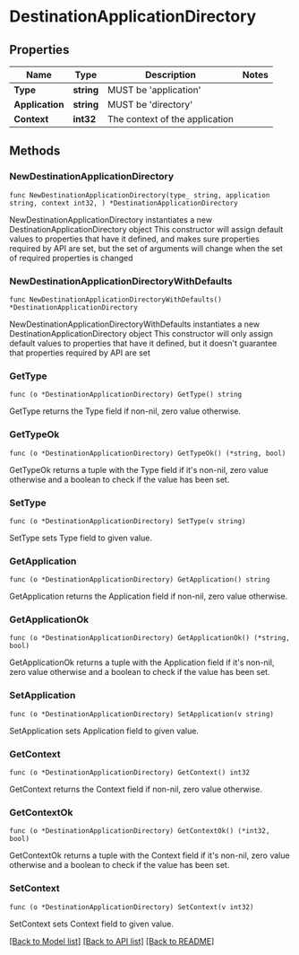 # DestinationApplicationDirectory

## Properties

Name | Type | Description | Notes
------------ | ------------- | ------------- | -------------
**Type** | **string** | MUST be &#39;application&#39; |
**Application** | **string** | MUST be &#39;directory&#39; |
**Context** | **int32** | The context of the application |

## Methods

### NewDestinationApplicationDirectory

`func NewDestinationApplicationDirectory(type_ string, application string, context int32, ) *DestinationApplicationDirectory`

NewDestinationApplicationDirectory instantiates a new DestinationApplicationDirectory object
This constructor will assign default values to properties that have it defined,
and makes sure properties required by API are set, but the set of arguments
will change when the set of required properties is changed

### NewDestinationApplicationDirectoryWithDefaults

`func NewDestinationApplicationDirectoryWithDefaults() *DestinationApplicationDirectory`

NewDestinationApplicationDirectoryWithDefaults instantiates a new DestinationApplicationDirectory object
This constructor will only assign default values to properties that have it defined,
but it doesn't guarantee that properties required by API are set

### GetType

`func (o *DestinationApplicationDirectory) GetType() string`

GetType returns the Type field if non-nil, zero value otherwise.

### GetTypeOk

`func (o *DestinationApplicationDirectory) GetTypeOk() (*string, bool)`

GetTypeOk returns a tuple with the Type field if it's non-nil, zero value otherwise
and a boolean to check if the value has been set.

### SetType

`func (o *DestinationApplicationDirectory) SetType(v string)`

SetType sets Type field to given value.

### GetApplication

`func (o *DestinationApplicationDirectory) GetApplication() string`

GetApplication returns the Application field if non-nil, zero value otherwise.

### GetApplicationOk

`func (o *DestinationApplicationDirectory) GetApplicationOk() (*string, bool)`

GetApplicationOk returns a tuple with the Application field if it's non-nil, zero value otherwise
and a boolean to check if the value has been set.

### SetApplication

`func (o *DestinationApplicationDirectory) SetApplication(v string)`

SetApplication sets Application field to given value.

### GetContext

`func (o *DestinationApplicationDirectory) GetContext() int32`

GetContext returns the Context field if non-nil, zero value otherwise.

### GetContextOk

`func (o *DestinationApplicationDirectory) GetContextOk() (*int32, bool)`

GetContextOk returns a tuple with the Context field if it's non-nil, zero value otherwise
and a boolean to check if the value has been set.

### SetContext

`func (o *DestinationApplicationDirectory) SetContext(v int32)`

SetContext sets Context field to given value.

[[Back to Model list]](../README.md#documentation-for-models) [[Back to API list]](../README.md#documentation-for-api-endpoints) [[Back to README]](../README.md)

